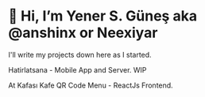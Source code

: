 
 # 👋 Hi, I’m Yener S. Güneş aka @anshinx or Neexiyar
 
 I'll write my projects down here as I started.
 
Hatirlatsana - Mobile App and Server. WIP

At Kafası Kafe QR Code Menu - ReactJs Frontend. 


